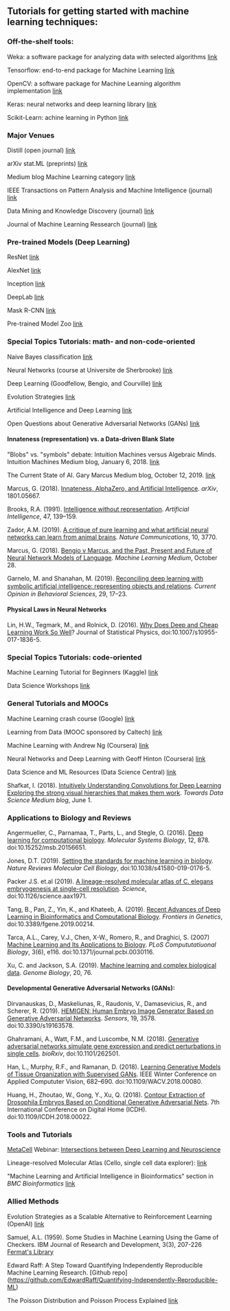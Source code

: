 ## Tutorials for getting started with machine learning techniques:

### Off-the-shelf tools:

Weka: a software package for analyzing data with selected algorithms   [link](https://www.cs.waikato.ac.nz/ml/weka/)  

Tensorflow: end-to-end package for Machine Learning  [link](https://www.tensorflow.org/)  

OpenCV: a software package for Machine Learning algorithm implementation  [link](https://opencv.org/)

Keras: neural networks and deep learning library  [link](https://keras.io)

Scikit-Learn: achine learning in Python  [link](https://scikit-learn.org/stable/)

### Major Venues
Distill (open journal)   [link](https://distill.pub/)

arXiv stat.ML (preprints)  [link](https://arxiv.org/list/stat.ML/recent)

Medium blog Machine Learning category  [link](https://medium.com/topic/machine-learning)

IEEE Transactions on Pattern Analysis and Machine Intelligence (journal)  [link](https://ieeexplore.ieee.org/xpl/RecentIssue.jsp?punumber=34)

Data Mining and Knowledge Discovery (journal)  [link](https://link.springer.com/journal/10618)

Journal of Machine Learning Ressearch (journal)  [link](http://www.jmlr.org/)

### Pre-trained Models (Deep Learning)

ResNet  [link](https://towardsdatascience.com/an-overview-of-resnet-and-its-variants-5281e2f56035)

AlexNet  [link](https://medium.com/@smallfishbigsea/a-walk-through-of-alexnet-6cbd137a5637)

Inception  [link](https://towardsdatascience.com/a-simple-guide-to-the-versions-of-the-inception-network-7fc52b863202)

DeepLab  [link](https://ai.googleblog.com/2018/03/semantic-image-segmentation-with.html)

Mask R-CNN  [link](https://medium.com/@jonathan_hui/image-segmentation-with-mask-r-cnn-ebe6d793272)

Pre-trained Model Zoo  [link](https://modelzoo.co/)

### Special Topics Tutorials: math- and non-code-oriented  

Naive Bayes classification  [link](https://www.machinelearningplus.com/predictive-modeling/how-naive-bayes-algorithm-works-with-example-and-full-code/)  

Neural Networks (course at Universite de Sherbrooke)  [link](https://www.youtube.com/playlist?list=PL6Xpj9I5qXYEcOhn7TqghAJ6NAPrNmUBH)  

Deep Learning (Goodfellow, Bengio, and Courville)  [link](http://www.deeplearningbook.org/)

Evolution Strategies  [link](https://lilianweng.github.io/lil-log/2019/09/05/evolution-strategies.html)

Artificial Intelligence and Deep Learning  [link](https://www.datasciencecentral.com/profiles/blogs/the-mathematics-behind-artificial-intelligence-and-deep-learning)

Open Questions about Generative Adversarial Networks (GANs)  [link](https://distill.pub/2019/gan-open-problems/)

#### Innateness (representation) vs. a Data-driven Blank Slate  

"Blobs" vs. "symbols" debate:
Intuition Machines versus Algebraic Minds. Intuition Machines Medium blog, January 6, 2018. [link](https://medium.com/intuitionmachine/intuition-machines-versus-algebraic-minds-fad052b46ad5)

The Current State of AI. Gary Marcus Medium blog, October 12, 2019. [link](https://medium.com/@GaryMarcus/the-current-state-of-ai-and-deep-learning-a-reply-to-yoshua-bengio-77952ead7970)

Marcus, G. (2018). [Innateness, AlphaZero, and Artificial Intelligence](https://arxiv.org/abs/1801.05667). _arXiv_, 1801.05667.

Brooks, R.A. (1991). [Intelligence without representation](http://citeseerx.ist.psu.edu/viewdoc/download?doi=10.1.1.308.6537&rep=rep1&type=pdf). _Artificial Intelligence_, 47, 139–159.

Zador, A.M. (2019). [A critique of pure learning and what artificial neural networks can learn from animal brains](https://www.nature.com/articles/s41467-019-11786-6). _Nature Communications_, 10, 3770.

Marcus, G. (2018). [Bengio v Marcus, and the Past, Present and Future of Neural Network Models of Language](https://medium.com/@GaryMarcus/bengio-v-marcus-and-the-past-present-and-future-of-neural-network-models-of-language-b4f795ff352b). _Machine Learning Medium_, October 28.

Garnelo, M. and Shanahan, M. (2019). [Reconciling deep learning with symbolic artiﬁcial intelligence: representing objects and relations](https://www.sciencedirect.com/science/article/pii/S2352154618301943). _Current Opinion in Behavioral Sciences_, 29, 17–23.

#### Physical Laws in Neural Networks  

Lin, H.W., Tegmark, M., and Rolnick, D. (2016). [Why Does Deep and Cheap Learning Work So Well](https://arxiv.org/abs/1608.08225)? Journal of Statistical Physics, doi:10.1007/s10955-017-1836-5.


### Special Topics Tutorials: code-oriented  

Machine Learning Tutorial for Beginners (Kaggle)  [link](https://www.kaggle.com/kanncaa1/machine-learning-tutorial-for-beginners)

Data Science Workshops  [link](https://github.com/datascienceworkshops)  


### General Tutorials and MOOCs  

Machine Learning crash course (Google)  [link](https://developers.google.com/machine-learning/crash-course/)  

Learning from Data (MOOC sponsored by Caltech)  [link](https://work.caltech.edu/telecourse.html)  

Machine Learning with Andrew Ng (Coursera)  [link](https://www.coursera.org/learn/machine-learning)

Neural Networks and Deep Learning with Geoff Hinton (Coursera)  [link](https://www.coursera.org/learn/neural-networks-deep-learning)

Data Science and ML Resources (Data Science Central)  [link](https://www.datasciencecentral.com/profiles/blogs/comprehensive-repository-of-data-science-and-ml-resources)  

Shafkat, I. (2018). [Intuitively Understanding Convolutions for Deep Learning Exploring the strong visual hierarchies that makes them work](https://towardsdatascience.com/intuitively-understanding-convolutions-for-deep-learning-1f6f42faee1). _Towards Data Science Medium blog_, June 1.

### Applications to Biology and Reviews

Angermueller, C., Parnamaa, T., Parts, L., and Stegle, O. (2016). [Deep learning for computational biology](https://www.embopress.org/doi/pdf/10.15252/msb.20156651). _Molecular Systems Biology_, 12, 878. doi:10.15252/msb.20156651.

Jones, D.T. (2019). [Setting the standards for machine learning in biology](https://www.nature.com/articles/s41580-019-0176-5). _Nature Reviews Molecular Cell Biology_, doi:10.1038/s41580-019-0176-5.

Packer J.S. et.al (2019). [A lineage-resolved molecular atlas of C. elegans embryogenesis at single-cell resolution](https://science.sciencemag.org/content/early/2019/09/04/science.aax1971). _Science_, doi:10.1126/science.aax1971.

Tang, B., Pan, Z., Yin, K., and Khateeb, A. (2019). [Recent Advances of Deep Learning in Bioinformatics and Computational Biology](https://www.frontiersin.org/articles/10.3389/fgene.2019.00214/full). _Frontiers in Genetics_, doi:10.3389/fgene.2019.00214.

Tarca, A.L., Carey, V.J., Chen, X-W., Romero, R., and Draghici, S. (2007) [Machine Learning and Its Applications to Biology](https://journals.plos.org/ploscompbiol/article?id=10.1371/journal.pcbi.0030116). _PLoS Compututatiuonal Biology_, 3(6), e116. doi:10.1371/journal.pcbi.0030116.

Xu, C. and Jackson, S.A. (2019). [Machine learning and complex biological data](https://genomebiology.biomedcentral.com/articles/10.1186/s13059-019-1689-0). _Genome Biology_, 20, 76.

#### Developmental Generative Adversarial Networks (GANs):

Dirvanauskas, D., Maskeliunas, R., Raudonis, V., Damasevicius, R., and Scherer, R. (2019). [HEMIGEN: Human Embryo Image Generator Based on Generative Adversarial Networks](https://www.mdpi.com/1424-8220/19/16/3578). _Sensors_, 19, 3578. doi:10.3390/s19163578.

Ghahramani, A., Watt, F.M., and Luscombe, N.M. (2018). [Generative adversarial networks simulate gene expression and predict perturbations in single cells](https://www.biorxiv.org/content/10.1101/262501v2). _bioRxiv_, doi:10.1101/262501.

Han, L., Murphy, R.F., and Ramanan, D. (2018). [Learning Generative Models of Tissue Organization with Supervised GANs](https://phymhan.github.io/pdf/supervised_gan.pdf). IEEE Winter Conference on Applied Compututer Vision, 682–690. doi:10.1109/WACV.2018.00080.

Huang, H., Zhoutao, W., Gong, Y., Xu, Q. (2018). [Contour Extraction of Drosophila Embryos Based on Conditional Generative Adversarial Nets](https://www.researchgate.net/publication/330953777_Contour_Extraction_of_Drosophila_Embryos_Based_on_Conditional_Generative_Adversarial_Nets). 7th International Conference on Digital Home (ICDH). doi:10.1109/ICDH.2018.00022.

### Tools and Tutorials  
[MetaCell](https://www.metacell.us/) Webinar: [Intersections between Deep Learning and Neuroscience](https://www.metacell.us/events/intersections-between-deep-learning-and-neuroscience)

Lineage-resolved Molecular Atlas (Cello, single cell data explorer):  [link](https://cello.shinyapps.io/celegans/)

"Machine Learning and Artificial Intelligence in Bioinformatics" section in _BMC Bioinformatics_  [link](https://www.biomedcentral.com/collections/machinelearningcomp)


### Allied Methods

Evolution Strategies as a Scalable Alternative to Reinforcement Learning (OpenAI)  [link](https://openai.com/blog/evolution-strategies/)

Samuel, A.L. (1959). Some Studies in Machine Learning Using the Game of Checkers. IBM Journal of Research and Development, 
3(3), 207-226  [Fermat's Library](https://fermatslibrary.com/s/some-studies-in-machine-learning-using-the-game-of-checkers#email-newsletter)

Edward Raff: A Step Toward Quantifying Independently Reproducible Machine Learning Research.  [Github repo]
(https://github.com/EdwardRaff/Quantifying-Independently-Reproducible-ML)  

The Poisson Distribution and Poisson Process Explained  [link](https://towardsdatascience.com/the-poisson-distribution-and-poisson-process-explained-4e2cb17d459)  
